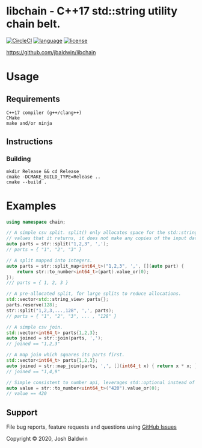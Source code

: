 libchain - C++17 std::string utility chain belt.
================================================

[![CircleCI](https://circleci.com/gh/jbaldwin/libchain/tree/master.svg?style=svg)](https://circleci.com/gh/jbaldwin/libchain/tree/master)
[![language][badge.language]][language]
[![license][badge.license]][license]

[badge.language]: https://img.shields.io/badge/language-C%2B%2B17-yellow.svg
[badge.license]: https://img.shields.io/badge/license-MIT-blue

[language]: https://en.wikipedia.org/wiki/C%2B%2B17
[license]: https://en.wikipedia.org/wiki/MIT_License

https://github.com/jbaldwin/libchain

# Usage #

## Requirements
    C++17 compiler (g++/clang++)
    CMake
    make and/or ninja

## Instructions

### Building
    mkdir Release && cd Release
    cmake -DCMAKE_BUILD_TYPE=Release ..
    cmake --build .

# Examples

```C++
using namespace chain;

// A simple csv split. split() only allocates space for the std::string_view
// values that it returns, it does not make any copies of the input data.
auto parts = str::split("1,2,3", ',');
// parts = { "1", "2", "3" }

// A split mapped into integers.
auto parts = str::split_map<int64_t>("1,2,3", ',', [](auto part) {
    return str::to_number<int64_t>(part).value_or(0);
});
/// parts = { 1, 2, 3 }

// A pre-allocated split, for large splits to reduce allocations.
std::vector<std::string_view> parts{};
parts.reserve(128);
str::split("1,2,3,...,128", ',', parts);
// parts = { "1", "2", "3", ... , "128" }

// A simple csv join.
std::vector<int64_t> parts{1,2,3};
auto joined = str::join(parts, ',');
// joined == "1,2,3"

// A map join which squares its parts first.
std::vector<int64_t> parts{1,2,3};
auto joined = str::map_join(parts, ',', [](int64_t x) { return x * x; });
// joined == "1,4,9"

// Simple consistent to number api, leverages std::optional instead of exceptions.
auto value = str::to_number<uint64_t>("420").value_or(0);
// value == 420
````

## Support

File bug reports, feature requests and questions using [GitHub Issues](https://github.com/jbaldwin/libchain/issues)

Copyright © 2020, Josh Baldwin